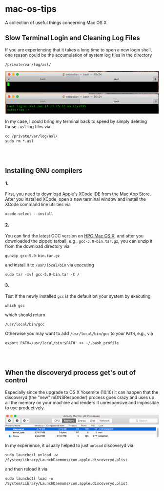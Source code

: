 # mac-os-tips
A collection of useful things concerning Mac OS X

## Slow Terminal Login and Cleaning Log Files

If you are experiencing that it takes a long time to open a new login shell, one reason could be the accumulation of system log files in the directory 

    /private/var/log/asl/
    
![](./images/terminal_login_1.png)
![](./images/terminal_login_2.png)

In my case, I could bring my terminal back to speed by simply deleting those `.asl` log files via:

	cd /private/var/log/asl/
	sudo rm *.asl 
	
	
<br>
<br>

## Installing GNU compilers

#### 1.

First, you need to [download Apple's XCode IDE](https://itunes.apple.com/us/app/xcode/id497799835?mt=12) from the Mac App Store. After you installed XCode, open a new terminal window and install the XCode command line utilities via 

	xcode-select --install 
	
	
#### 2. 

You can find the latest GCC version on [HPC Mac OS X](http://hpc.sourceforge.net), and after you downloaded the zipped tarball, e.g., `gcc-5.0-bin.tar.gz`, you can unzip it from the download directory via

	gunzip gcc-5.0-bin.tar.gz

and install it to `/usr/local/bin` via executing

	sudo tar -xvf gcc-5.0-bin.tar -C /
	
	
#### 3. 

Test if the newly installed `gcc` is the default on your system by executing

	which gcc

which should return

	/usr/local/bin/gcc
	

Otherwise you may want to add `/usr/local/bin/gcc` to your `PATH`, e.g., via

	export PATH=/usr/local/bin:$PATH' >> ~/.bash_profile
	
	
<br>
<br>

## When the discoveryd process get's out of control

Especially since the upgrade to OS X Yosemite (10.10) it can happen that the discoveryd (the "new" mDNSResponder) process goes crazy and uses up all the memory on your machine and renders it unresponsive and impossible to use productively. 

![](./images/discoveryd.png)

In my experience, it usually helped to just `unload` discoveryd via 

    sudo launchctl unload -w /System/Library/LaunchDaemons/com.apple.discoveryd.plist

and then reload it via

    sudo launchctl load -w /System/Library/LaunchDaemons/com.apple.discoveryd.plist


